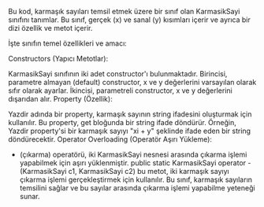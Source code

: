 Bu kod, karmaşık sayıları temsil etmek üzere bir sınıf olan KarmasikSayi sınıfını tanımlar. Bu sınıf, gerçek (x) ve sanal (y) kısımları içerir ve ayrıca bir dizi özellik ve metot içerir.

İşte sınıfın temel özellikleri ve amacı:

Constructors (Yapıcı Metotlar):

KarmasikSayi sınıfının iki adet constructor'ı bulunmaktadır.
Birincisi, parametre almayan (default) constructor, x ve y değerlerini varsayılan olarak sıfır olarak ayarlar.
İkincisi, parametreli constructor, x ve y değerlerini dışarıdan alır.
Property (Özellik):

Yazdir adında bir property, karmaşık sayının string ifadesini oluşturmak için kullanılır. Bu property, get bloğunda bir string ifade döndürür.
Örneğin, Yazdir property'si bir karmaşık sayıyı "xi + y" şeklinde ifade eden bir string döndürecektir.
Operator Overloading (Operatör Aşırı Yükleme):

- (çıkarma) operatörü, iki KarmasikSayi nesnesi arasında çıkarma işlemi yapabilmek için aşırı yüklenmiştir.
public static KarmasikSayi operator -(KarmasikSayi c1, KarmasikSayi c2) bu metot, iki karmaşık sayıyı çıkarma işlemi gerçekleştirmek için kullanılır.
Bu sınıf, karmaşık sayıların temsilini sağlar ve bu sayılar arasında çıkarma işlemi yapabilme yeteneği sunar.
